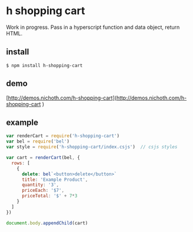 # h shopping cart

Work in progress. Pass in a hyperscript function and data object, return HTML.


## install

    $ npm install h-shopping-cart


## demo
[http://demos.nichoth.com/h-shopping-cart](http://demos.nichoth.com/h-shopping-cart
)


## example

```js
var renderCart = require('h-shopping-cart')
var bel = require('bel')
var style = require('h-shopping-cart/index.csjs')  // csjs styles

var cart = renderCart(bel, {
  rows: [
    {
      delete: bel`<button>delete</button>`
      title: 'Example Product',
      quantity: '3',
      priceEach: '$7',
      priceTotal: '$' + 7*3
    }
  ]
})

document.body.appendChild(cart)
```
